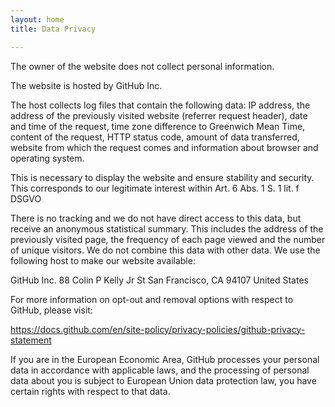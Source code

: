 ```yaml
---
layout: home
title: Data Privacy

---
```


The owner of the website does not collect personal information. 

The website is hosted by GitHub Inc. 

The host collects log files that contain the following data: 
IP address, the address of the previously visited website (referrer request header), date and time of the request, time zone difference to Greenwich Mean Time, content of the request, HTTP status code, amount of data transferred, website from which the request comes and information about browser and operating system.

This is necessary to display the website and ensure stability and security. This corresponds to our legitimate interest within Art. 6 Abs. 1 S. 1 lit. f DSGVO

There is no tracking and we do not have direct access to this data, but receive an anonymous statistical summary. This includes the address of the previously visited page, the frequency of each page viewed and the number of unique visitors. We do not combine this data with other data. 
We use the following host to make our website available: 

GitHub Inc.
88 Colin P Kelly Jr St
San Francisco, CA 94107
United States

For more information on opt-out and removal options with respect to GitHub, please visit: 

https://docs.github.com/en/site-policy/privacy-policies/github-privacy-statement

If you are in the European Economic Area, GitHub processes your personal data in accordance with applicable laws, and the processing of personal data about you is subject to European Union data protection law, you have certain rights with respect to that data.



